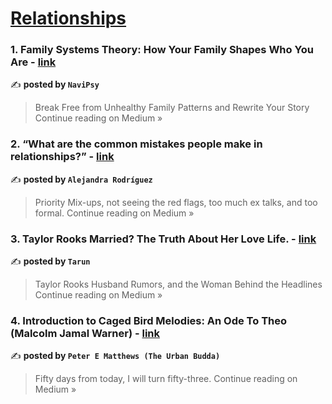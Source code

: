 
<h1><a href=https://medium.com/tag/relationships/recommended target="_blank" rel="noopener noreferrer">Relationships</a></h1>
<h3>1. Family Systems Theory: How Your Family Shapes Who You Are - <a href="https://medium.com/@imikeliu6/family-systems-theory-how-your-family-shapes-who-you-are-7be1ce3eae80?source=rss------relationships-5" target="_blank" rel="noopener noreferrer">link</a></h3>

✍️ **posted by `NaviPsy`**

<blockquote>Break Free from Unhealthy Family Patterns and Rewrite Your Story
Continue reading on Medium »</blockquote>

<h3>2. “What are the common mistakes people make in relationships?” - <a href="https://medellinsingles.medium.com/what-are-the-common-mistakes-people-make-in-relationships-3e11bd8b7bba?source=rss------relationships-5" target="_blank" rel="noopener noreferrer">link</a></h3>

✍️ **posted by `Alejandra Rodríguez`**

<blockquote>Priority Mix-ups, not seeing the red flags, too much ex talks, and too formal.
Continue reading on Medium »</blockquote>

<h3>3. Taylor Rooks Married? The Truth About Her Love Life. - <a href="https://medium.com/@tarun4k/taylor-rooks-married-the-truth-about-her-love-life-9b19fc13285f?source=rss------relationships-5" target="_blank" rel="noopener noreferrer">link</a></h3>

✍️ **posted by `Tarun`**

<blockquote>Taylor Rooks Husband Rumors, and the Woman Behind the Headlines
Continue reading on Medium »</blockquote>

<h3>4. Introduction to Caged Bird Melodies: An Ode To Theo (Malcolm Jamal Warner) - <a href="https://medium.com/@PeterEMatthews/introduction-to-caged-bird-melodies-an-ode-to-theo-malcolm-jamal-warner-fcd3e6b76e2d?source=rss------relationships-5" target="_blank" rel="noopener noreferrer">link</a></h3>

✍️ **posted by `Peter E Matthews (The Urban Budda)`**

<blockquote>Fifty days from today, I will turn fifty-three.
Continue reading on Medium »</blockquote>

